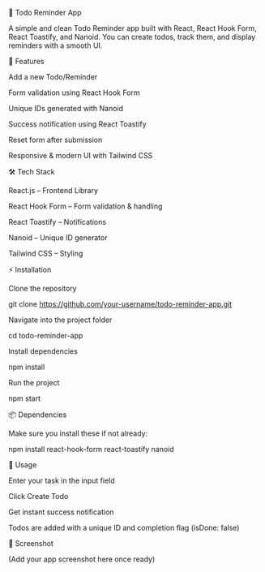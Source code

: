 📝 Todo Reminder App

A simple and clean Todo Reminder app built with React, React Hook Form, React Toastify, and Nanoid.
You can create todos, track them, and display reminders with a smooth UI.

🚀 Features

Add a new Todo/Reminder

Form validation using React Hook Form

Unique IDs generated with Nanoid

Success notification using React Toastify

Reset form after submission

Responsive & modern UI with Tailwind CSS

🛠️ Tech Stack

React.js – Frontend Library

React Hook Form – Form validation & handling

React Toastify – Notifications

Nanoid – Unique ID generator

Tailwind CSS – Styling


⚡ Installation

Clone the repository

git clone https://github.com/your-username/todo-reminder-app.git


Navigate into the project folder

cd todo-reminder-app


Install dependencies

npm install


Run the project

npm start

📦 Dependencies

Make sure you install these if not already:

npm install react-hook-form react-toastify nanoid

🎯 Usage

Enter your task in the input field

Click Create Todo

Get instant success notification

Todos are added with a unique ID and completion flag (isDone: false)

📸 Screenshot

(Add your app screenshot here once ready)
